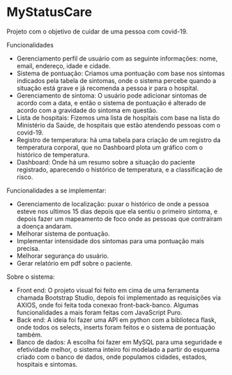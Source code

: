 # MyStatusCare
Projeto com o objetivo de cuidar de uma pessoa com covid-19.

Funcionalidades
 - Gerenciamento perfil de usuário com as seguinte informações: nome, email, endereço, idade e cidade.
 - Sistema de pontuação: Criamos uma pontuação com base nos sintomas indicados pela tabela de sintomas, onde o sistema percebe quando a situação está grave e já recomenda a pessoa ir para o hospital.
 - Gerenciamento de sintoma: O usuário pode adicionar sintomas de acordo com a data, e então o sistema de pontuação é alterado de acordo com a gravidade do sintoma em questão.
 - Lista de hospitais: Fizemos uma lista de hospitais com base na lista do Ministério da Saúde, de hospitais que estão atendendo pessoas com o covid-19.
 - Registro de temperatura: há uma tabela para criação de um registro da temperatura corporal, que no Dashboard plota um gráfico com o histórico de temperatura.
 - Dashboard: Onde há um resumo sobre a situação do paciente registrado, aparecendo o histórico de temperatura, e a classificação de risco.
 
 Funcionalidades a se implementar:
 - Gerenciamento de localização: puxar o histórico de onde a pessoa esteve nos ultimos 15 dias depois que ela sentiu o primeiro sintoma, e depois fazer um mapeamento de foco onde as pessoas que contrairam a doença andaram.
 - Melhorar sistema de pontuação.
 - Implementar intensidade dos sintomas para uma pontuação mais precisa.
 - Melhorar segurança do usuário.
 - Gerar relatório em pdf sobre o paciente.
 
 Sobre o sistema:
 - Front end: O projeto visual foi feito em cima de uma ferramenta chamada Bootstrap Studio, depois foi implementado as requisições via AXIOS, onde foi feita toda conexao front-back-banco. Algumas funcionalidades a mais foram feitas com JavaScript Puro.
 - Back end: A ideia foi fazer uma API em python com a biblioteca flask, onde todos os selects, inserts foram feitos e o sistema de pontuação também.
 - Banco de dados: A escolha foi fazer em MySQL para uma seguridade e efetividade melhor, o sistema inteiro foi modelado a partir do esquema criado com o banco de dados, onde populamos cidades, estados, hospitais e sintomas.
